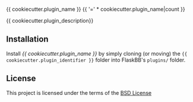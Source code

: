 {{ cookiecutter.plugin_name }}
{{ '=' * cookiecutter.plugin_name|count }}

{{ cookiecutter.plugin_description}}


Installation
------------

Install *{{ cookiecutter.plugin_name }}* by simply cloning (or moving)
the `{{ cookiecutter.plugin_identifier }}` folder into FlaskBB's `plugins/`
folder.


License
-------
This project is licensed under the terms of the [BSD License](/LICENSE)
